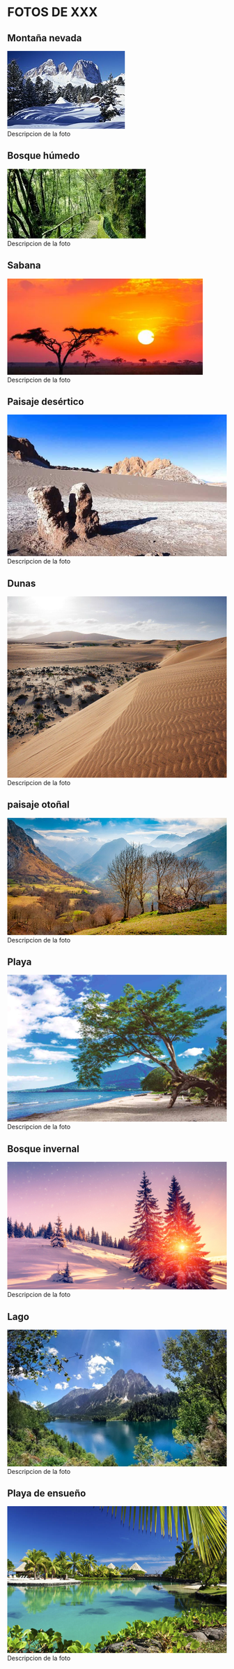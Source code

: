 # FOTOS DE XXX
## Montaña nevada
![imagen 1](./fotos/foto1.jpg)
<br>Descripcion de la foto

## Bosque húmedo
![imagen 2](./fotos/foto2.jpg)
<br>Descripcion de la foto

## Sabana
![imagen 3](./fotos/foto3.jpeg)
<br>Descripcion de la foto

## Paisaje desértico
![imagen 4](./fotos/foto4.jpg)
<br>Descripcion de la foto

## Dunas
![imagen 5](./fotos/foto5.jpg)
<br>Descripcion de la foto

## paisaje otoñal
![imagen 6](./fotos/foto6.jpg)
<br>Descripcion de la foto

## Playa
![imagen 7](./fotos/foto7.jpg)
<br>Descripcion de la foto

## Bosque invernal
![imagen 8](./fotos/foto8.png)
<br>Descripcion de la foto

## Lago
![imagen 9](./fotos/foto9.jpg)
<br>Descripcion de la foto

## Playa de ensueño
![imagen 10](./fotos/foto10.jpg)
<br>Descripcion de la foto
